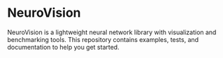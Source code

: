 # NeuroVision

NeuroVision is a lightweight neural network library with visualization and benchmarking tools. This repository contains examples, tests, and documentation to help you get started.
